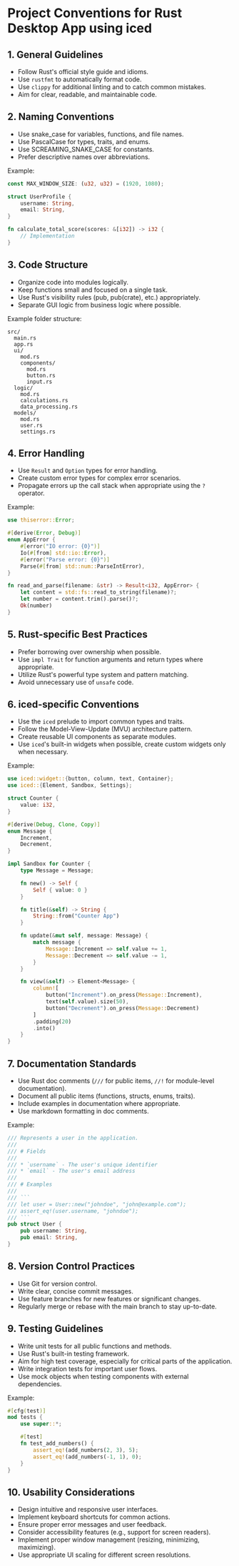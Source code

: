 # Project Conventions for Rust Desktop App using iced

## 1. General Guidelines

- Follow Rust's official style guide and idioms.
- Use `rustfmt` to automatically format code.
- Use `clippy` for additional linting and to catch common mistakes.
- Aim for clear, readable, and maintainable code.

## 2. Naming Conventions

- Use snake_case for variables, functions, and file names.
- Use PascalCase for types, traits, and enums.
- Use SCREAMING_SNAKE_CASE for constants.
- Prefer descriptive names over abbreviations.

Example:
```rust
const MAX_WINDOW_SIZE: (u32, u32) = (1920, 1080);

struct UserProfile {
    username: String,
    email: String,
}

fn calculate_total_score(scores: &[i32]) -> i32 {
    // Implementation
}
```

## 3. Code Structure

- Organize code into modules logically.
- Keep functions small and focused on a single task.
- Use Rust's visibility rules (pub, pub(crate), etc.) appropriately.
- Separate GUI logic from business logic where possible.

Example folder structure:
```
src/
  main.rs
  app.rs
  ui/
    mod.rs
    components/
      mod.rs
      button.rs
      input.rs
  logic/
    mod.rs
    calculations.rs
    data_processing.rs
  models/
    mod.rs
    user.rs
    settings.rs
```

## 4. Error Handling

- Use `Result` and `Option` types for error handling.
- Create custom error types for complex error scenarios.
- Propagate errors up the call stack when appropriate using the `?` operator.

Example:
```rust
use thiserror::Error;

#[derive(Error, Debug)]
enum AppError {
    #[error("IO error: {0}")]
    Io(#[from] std::io::Error),
    #[error("Parse error: {0}")]
    Parse(#[from] std::num::ParseIntError),
}

fn read_and_parse(filename: &str) -> Result<i32, AppError> {
    let content = std::fs::read_to_string(filename)?;
    let number = content.trim().parse()?;
    Ok(number)
}
```

## 5. Rust-specific Best Practices

- Prefer borrowing over ownership when possible.
- Use `impl Trait` for function arguments and return types where appropriate.
- Utilize Rust's powerful type system and pattern matching.
- Avoid unnecessary use of `unsafe` code.

## 6. iced-specific Conventions

- Use the `iced` prelude to import common types and traits.
- Follow the Model-View-Update (MVU) architecture pattern.
- Create reusable UI components as separate modules.
- Use `iced`'s built-in widgets when possible, create custom widgets only when necessary.

Example:
```rust
use iced::widget::{button, column, text, Container};
use iced::{Element, Sandbox, Settings};

struct Counter {
    value: i32,
}

#[derive(Debug, Clone, Copy)]
enum Message {
    Increment,
    Decrement,
}

impl Sandbox for Counter {
    type Message = Message;

    fn new() -> Self {
        Self { value: 0 }
    }

    fn title(&self) -> String {
        String::from("Counter App")
    }

    fn update(&mut self, message: Message) {
        match message {
            Message::Increment => self.value += 1,
            Message::Decrement => self.value -= 1,
        }
    }

    fn view(&self) -> Element<Message> {
        column![
            button("Increment").on_press(Message::Increment),
            text(self.value).size(50),
            button("Decrement").on_press(Message::Decrement)
        ]
        .padding(20)
        .into()
    }
}
```

## 7. Documentation Standards

- Use Rust doc comments (`///` for public items, `//!` for module-level documentation).
- Document all public items (functions, structs, enums, traits).
- Include examples in documentation where appropriate.
- Use markdown formatting in doc comments.

Example:
```rust
/// Represents a user in the application.
///
/// # Fields
///
/// * `username` - The user's unique identifier
/// * `email` - The user's email address
///
/// # Examples
///
/// ```
/// let user = User::new("johndoe", "john@example.com");
/// assert_eq!(user.username, "johndoe");
/// ```
pub struct User {
    pub username: String,
    pub email: String,
}
```

## 8. Version Control Practices

- Use Git for version control.
- Write clear, concise commit messages.
- Use feature branches for new features or significant changes.
- Regularly merge or rebase with the main branch to stay up-to-date.

## 9. Testing Guidelines

- Write unit tests for all public functions and methods.
- Use Rust's built-in testing framework.
- Aim for high test coverage, especially for critical parts of the application.
- Write integration tests for important user flows.
- Use mock objects when testing components with external dependencies.

Example:
```rust
#[cfg(test)]
mod tests {
    use super::*;

    #[test]
    fn test_add_numbers() {
        assert_eq!(add_numbers(2, 3), 5);
        assert_eq!(add_numbers(-1, 1), 0);
    }
}
```

## 10. Usability Considerations

- Design intuitive and responsive user interfaces.
- Implement keyboard shortcuts for common actions.
- Ensure proper error messages and user feedback.
- Consider accessibility features (e.g., support for screen readers).
- Implement proper window management (resizing, minimizing, maximizing).
- Use appropriate UI scaling for different screen resolutions.